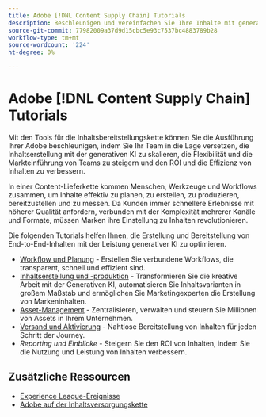 ```yaml
---
title: Adobe [!DNL Content Supply Chain] Tutorials
description: Beschleunigen und vereinfachen Sie Ihre Inhalte mit generativer KI und intelligenter Automatisierung. Die Adobe Content Supply Chain ist eine End-to-End-Lösung, mit der Sie Ihre Inhalte planen, erstellen, bereitstellen und analysieren können.
source-git-commit: 77982009a37d9d15cbc5e93c7537bc4883789b28
workflow-type: tm+mt
source-wordcount: '224'
ht-degree: 0%

---
```



# Adobe [!DNL Content Supply Chain] Tutorials

Mit den Tools für die Inhaltsbereitstellungskette können Sie die Ausführung Ihrer Adobe beschleunigen, indem Sie Ihr Team in die Lage versetzen, die Inhaltserstellung mit der generativen KI zu skalieren, die Flexibilität und die Markteinführung von Teams zu steigern und den ROI und die Effizienz von Inhalten zu verbessern.

In einer Content-Lieferkette kommen Menschen, Werkzeuge und Workflows zusammen, um Inhalte effektiv zu planen, zu erstellen, zu produzieren, bereitzustellen und zu messen. Da Kunden immer schnellere Erlebnisse mit höherer Qualität anfordern, verbunden mit der Komplexität mehrerer Kanäle und Formate, müssen Marken ihre Einstellung zu Inhalten revolutionieren.

Die folgenden Tutorials helfen Ihnen, die Erstellung und Bereitstellung von End-to-End-Inhalten mit der Leistung generativer KI zu optimieren.

* [Workflow und Planung](workflow-and-planning.md) - Erstellen Sie verbundene Workflows, die transparent, schnell und effizient sind.
* [Inhaltserstellung und -produktion](content-creation-and-production.md) - Transformieren Sie die kreative Arbeit mit der Generativen KI, automatisieren Sie Inhaltsvarianten in großem Maßstab und ermöglichen Sie Marketingexperten die Erstellung von Markeninhalten.
* [Asset-Management](asset-management.md) - Zentralisieren, verwalten und steuern Sie Millionen von Assets in Ihrem Unternehmen.
* [Versand und Aktivierung](delivery-and-activation.md) - Nahtlose Bereitstellung von Inhalten für jeden Schritt der Journey.
* *Reporting und Einblicke* - Steigern Sie den ROI von Inhalten, indem Sie die Nutzung und Leistung von Inhalten verbessern.

<!-- * [Reporting and insights](reporting-and-insights.md) - Enhance content ROI by improving content usage and performance. -->

## Zusätzliche Ressourcen

* [Experience League-Ereignisse](https://experienceleague.adobe.com/events/)
* [Adobe auf der Inhaltsversorgungskette](https://business.adobe.com/resources/webinars/adobe-on-the-content-supply-chain.html)
